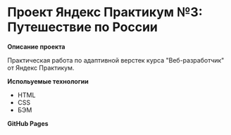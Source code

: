 # Проект Яндекс Практикум №3: Путешествие по России

**Описание проекта**

Практическая работа по адаптивной верстек курса "Веб-разработчик" от Яндекс Практикум.

**Испольуемые технологии**

- HTML
- CSS
- БЭМ

**GitHub Pages** 


